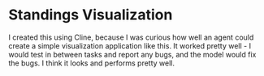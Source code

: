# Standings Visualization

I created this using Cline, because I was curious how well an agent could create a simple
visualization application like this. It worked pretty well - I would test in between tasks and report any bugs, and the model would fix the bugs. I think it looks and performs pretty well.

